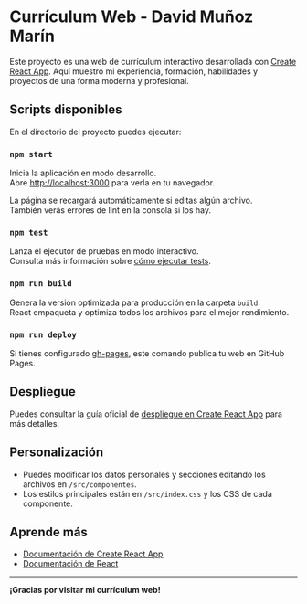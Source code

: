 # Currículum Web - David Muñoz Marín

Este proyecto es una web de currículum interactivo desarrollada con [Create React App](https://github.com/facebook/create-react-app). Aquí muestro mi experiencia, formación, habilidades y proyectos de una forma moderna y profesional.

## Scripts disponibles

En el directorio del proyecto puedes ejecutar:

### `npm start`

Inicia la aplicación en modo desarrollo.  
Abre [http://localhost:3000](http://localhost:3000) para verla en tu navegador.

La página se recargará automáticamente si editas algún archivo.  
También verás errores de lint en la consola si los hay.

### `npm test`

Lanza el ejecutor de pruebas en modo interactivo.  
Consulta más información sobre [cómo ejecutar tests](https://facebook.github.io/create-react-app/docs/running-tests).

### `npm run build`

Genera la versión optimizada para producción en la carpeta `build`.  
React empaqueta y optimiza todos los archivos para el mejor rendimiento.

### `npm run deploy`

Si tienes configurado [gh-pages](https://github.com/gitname/react-gh-pages), este comando publica tu web en GitHub Pages.

## Despliegue

Puedes consultar la guía oficial de [despliegue en Create React App](https://facebook.github.io/create-react-app/docs/deployment) para más detalles.

## Personalización

- Puedes modificar los datos personales y secciones editando los archivos en `/src/componentes`.
- Los estilos principales están en `/src/index.css` y los CSS de cada componente.

## Aprende más

- [Documentación de Create React App](https://facebook.github.io/create-react-app/docs/getting-started)
- [Documentación de React](https://reactjs.org/)

---

**¡Gracias por visitar mi currículum web!**
